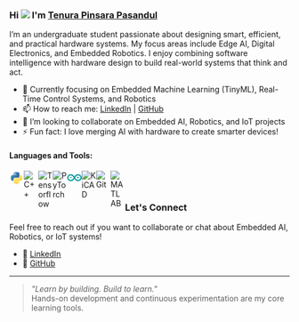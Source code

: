 
### Hi <img src="https://media.giphy.com/media/hvRJCLFzcasrR4ia7z/giphy.gif" width="25px"> I'm [Tenura Pinsara Pasandul](https://github.com/Tenura2001)

I’m an undergraduate student passionate about designing smart, efficient, and practical hardware systems. My focus areas include Edge AI, Digital Electronics, and Embedded Robotics. I enjoy combining software intelligence with hardware design to build real-world systems that think and act.

- 🔭 Currently focusing on Embedded Machine Learning (TinyML), Real-Time Control Systems, and Robotics  
- 📫 How to reach me: [LinkedIn](https://www.linkedin.com/in/tenura-pinsara/) | [GitHub](https://github.com/Tenura2001)  
- 👯 I’m looking to collaborate on Embedded AI, Robotics, and IoT projects  
- ⚡ Fun fact: I love merging AI with hardware to create smarter devices!

#### Languages and Tools:

[<img align="left" alt="Python" width="26px" src="https://raw.githubusercontent.com/devicons/devicon/master/icons/python/python-original.svg" />]()
[<img align="left" alt="C++" width="26px" src="https://raw.githubusercontent.com/isocpp/logos/master/cpp_logo.svg" />]()
[<img align="left" alt="Tensorflow" width="26px" src="https://raw.githubusercontent.com/valohai/ml-logos/master/tensorflow-tf.svg" />]()
[<img align="left" alt="PyTorch" width="26px" src="https://raw.githubusercontent.com/valohai/ml-logos/master/pytorch.svg" />]()
[<img align="left" alt="Arduino" width="26px" src="https://raw.githubusercontent.com/devicons/devicon/master/icons/arduino/arduino-original.svg" />]()
[<img align="left" alt="KiCAD" width="26px" src="https://avatars.githubusercontent.com/u/3374914?s=200&v=4" />]()
[<img align="left" alt="Git" width="26px" src="https://upload.wikimedia.org/wikipedia/commons/thumb/e/e0/Git-logo.svg/2048px-Git-logo.svg.png" />]()
[<img align="left" alt="MATLAB" width="26px" src="https://upload.wikimedia.org/wikipedia/commons/2/21/Matlab_Logo.png" />]()
<br />
<br />


### Let's Connect

Feel free to reach out if you want to collaborate or chat about Embedded AI, Robotics, or IoT systems!

- 🔗 [LinkedIn](https://www.linkedin.com/in/tenura-pinsara/)  
- 🔗 [GitHub](https://github.com/Tenura2001)

---

> *"Learn by building. Build to learn."*  
Hands-on development and continuous experimentation are my core learning tools.
